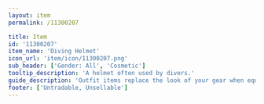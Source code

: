 ```yaml
---
layout: item
permalink: /11300207

title: Item
id: '11300207'
item_name: 'Diving Helmet'
icon_url: 'item/icon/11300207.png'
sub_header: ['Gender: All', 'Cosmetic']
tooltip_description: 'A helmet often used by divers.'
guide_description: 'Outfit items replace the look of your gear when equipped.'
footer: ['Untradable, Unsellable']
---
```

